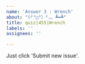 ```yaml
---
name: 'Answer 3 : Wrench'
about: "(╯°□°）╯︵ ┻━┻"
title: quiz|455|Wrench
labels: ''
assignees: ''

---
```


Just click 'Submit new issue'.

